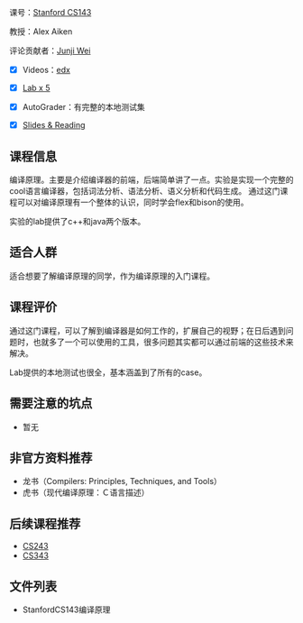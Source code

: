 课号：[Stanford CS143](https://web.stanford.edu/class/cs143/)

教授：Alex Aiken

评论贡献者：[Junji Wei](https://github.com/weijunji)

- [x] Videos：[edx](https://www.edx.org/course/compilers)

- [X] [Lab x 5](https://web.stanford.edu/class/cs143/)

- [X] AutoGrader：有完整的本地测试集

- [X] [Slides & Reading](https://web.stanford.edu/class/cs143/)

## 课程信息

编译原理。主要是介绍编译器的前端，后端简单讲了一点。实验是实现一个完整的cool语言编译器，包括词法分析、语法分析、语义分析和代码生成。
通过这门课程可以对编译原理有一个整体的认识，同时学会flex和bison的使用。

实验的lab提供了c++和java两个版本。

## 适合人群

适合想要了解编译原理的同学，作为编译原理的入门课程。

## 课程评价

通过这门课程，可以了解到编译器是如何工作的，扩展自己的视野；在日后遇到问题时，也就多了一个可以使用的工具，很多问题其实都可以通过前端的这些技术来解决。

Lab提供的本地测试也很全，基本涵盖到了所有的case。

## 需要注意的坑点

- 暂无

## 非官方资料推荐

- 龙书（Compilers: Principles, Techniques, and Tools）
- 虎书（现代编译原理：Ｃ语言描述）

## 后续课程推荐

- [CS243](https://suif.stanford.edu/~courses/cs243/)
- [CS343](http://web.stanford.edu/class/cs343/)


## 文件列表

- StanfordCS143编译原理
